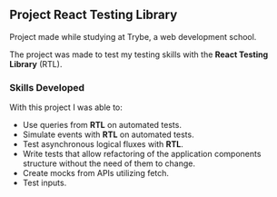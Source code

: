 ## Project React Testing Library

Project made while studying at Trybe, a web development school.

The project was made to test my testing skills with the __React Testing Library__ (RTL).

### Skills Developed

With this project I was able to:

 - Use queries from __RTL__ on automated tests.
 - Simulate events with __RTL__ on automated tests.
 - Test asynchronous logical fluxes with __RTL__.
 - Write tests that allow refactoring of the application components structure without the need of them to change.
 - Create mocks from APIs utilizing fetch.
 - Test inputs.
